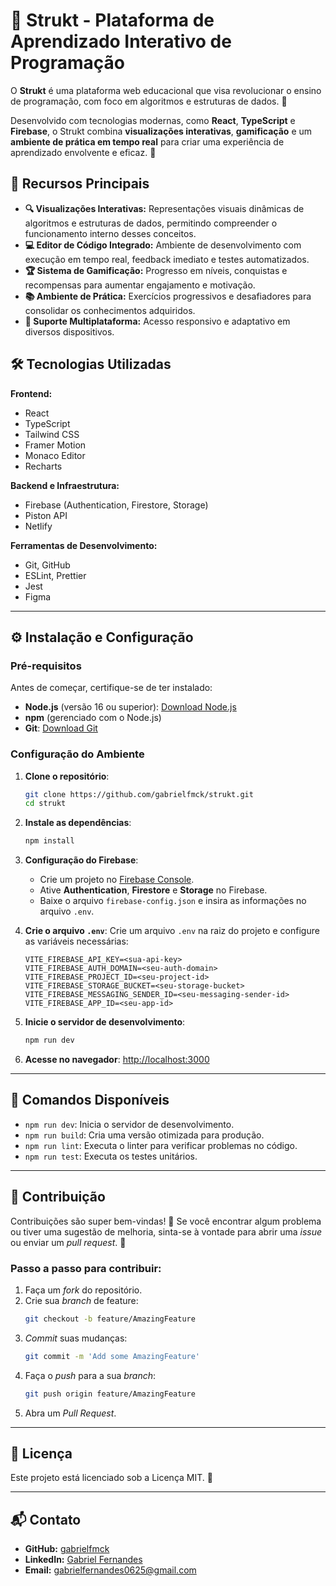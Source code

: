 
# 🚀 Strukt - Plataforma de Aprendizado Interativo de Programação

O **Strukt** é uma plataforma web educacional que visa revolucionar o ensino de programação, com foco em algoritmos e estruturas de dados. 🌟

Desenvolvido com tecnologias modernas, como **React**, **TypeScript** e **Firebase**, o Strukt combina **visualizações interativas**, **gamificação** e um **ambiente de prática em tempo real** para criar uma experiência de aprendizado envolvente e eficaz. 🎯

## 🌟 Recursos Principais

- **🔍 Visualizações Interativas:** Representações visuais dinâmicas de algoritmos e estruturas de dados, permitindo compreender o funcionamento interno desses conceitos.
- **💻 Editor de Código Integrado:** Ambiente de desenvolvimento com execução em tempo real, feedback imediato e testes automatizados.
- **🏆 Sistema de Gamificação:** Progresso em níveis, conquistas e recompensas para aumentar engajamento e motivação.
- **📚 Ambiente de Prática:** Exercícios progressivos e desafiadores para consolidar os conhecimentos adquiridos.
- **📱 Suporte Multiplataforma:** Acesso responsivo e adaptativo em diversos dispositivos.

## 🛠️ Tecnologias Utilizadas

**Frontend:**
- React
- TypeScript
- Tailwind CSS
- Framer Motion
- Monaco Editor
- Recharts

**Backend e Infraestrutura:**
- Firebase (Authentication, Firestore, Storage)
- Piston API
- Netlify

**Ferramentas de Desenvolvimento:**
- Git, GitHub
- ESLint, Prettier
- Jest
- Figma

---

## ⚙️ Instalação e Configuração

### Pré-requisitos
Antes de começar, certifique-se de ter instalado:
- **Node.js** (versão 16 ou superior): [Download Node.js](https://nodejs.org/)
- **npm** (gerenciado com o Node.js)
- **Git**: [Download Git](https://git-scm.com/)

### Configuração do Ambiente

1. **Clone o repositório**:
   ```bash
   git clone https://github.com/gabrielfmck/strukt.git
   cd strukt
   ```

2. **Instale as dependências**:
   ```bash
   npm install
   ```

3. **Configuração do Firebase**:
   - Crie um projeto no [Firebase Console](https://console.firebase.google.com/).
   - Ative **Authentication**, **Firestore** e **Storage** no Firebase.
   - Baixe o arquivo `firebase-config.json` e insira as informações no arquivo `.env`.

4. **Crie o arquivo `.env`**:
   Crie um arquivo `.env` na raiz do projeto e configure as variáveis necessárias:
   ```
   VITE_FIREBASE_API_KEY=<sua-api-key>
   VITE_FIREBASE_AUTH_DOMAIN=<seu-auth-domain>
   VITE_FIREBASE_PROJECT_ID=<seu-project-id>
   VITE_FIREBASE_STORAGE_BUCKET=<seu-storage-bucket>
   VITE_FIREBASE_MESSAGING_SENDER_ID=<seu-messaging-sender-id>
   VITE_FIREBASE_APP_ID=<seu-app-id>
   ```

5. **Inicie o servidor de desenvolvimento**:
   ```bash
   npm run dev
   ```

6. **Acesse no navegador**:
   [http://localhost:3000](http://localhost:3000)

---

## 🚀 Comandos Disponíveis

- `npm run dev`: Inicia o servidor de desenvolvimento.
- `npm run build`: Cria uma versão otimizada para produção.
- `npm run lint`: Executa o linter para verificar problemas no código.
- `npm run test`: Executa os testes unitários.

---

## 🤝 Contribuição

Contribuições são super bem-vindas! 🎉 Se você encontrar algum problema ou tiver uma sugestão de melhoria, sinta-se à vontade para abrir uma _issue_ ou enviar um _pull request_. 🚀

### Passo a passo para contribuir:
1. Faça um _fork_ do repositório.
2. Crie sua _branch_ de feature:
   ```bash
   git checkout -b feature/AmazingFeature
   ```
3. _Commit_ suas mudanças:
   ```bash
   git commit -m 'Add some AmazingFeature'
   ```
4. Faça o _push_ para a sua _branch_:
   ```bash
   git push origin feature/AmazingFeature
   ```
5. Abra um _Pull Request_.

---

## 📝 Licença

Este projeto está licenciado sob a Licença MIT. 📜

---

## 📬 Contato

- **GitHub:** [gabrielfmck](https://github.com/gabrielfmck)
- **LinkedIn:** [Gabriel Fernandes](https://www.linkedin.com/in/gabrielfernandesj/)
- **Email:** gabrielfernandes0625@gmail.com